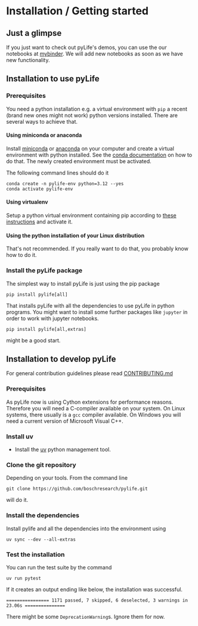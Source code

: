 # Installation / Getting started

## Just a glimpse

If you just want to check out pyLife's demos, you can use the our notebooks at
[mybinder](https://mybinder.org/v2/gh/boschresearch/pylife/master?filepath=demos%2Findex.ipynb). We
will add new notebooks as soon as we have new functionality.


## Installation to use pyLife

### Prerequisites

You need a python installation e.g. a virtual environment with `pip` a recent
(brand new ones might not work) python versions installed. There are several
ways to achieve that.


#### Using miniconda or anaconda

Install [miniconda](https://conda.io/miniconda.html) or
[anaconda](http://anaconda.com) on your computer and create a virtual
environment with python installed. See the [conda
documentation](https://docs.conda.io/projects/conda/en/latest/user-guide/tasks/manage-environments.html)
on how to do that. The newly created environment must be activated.

The following command lines should do it
```
conda create -n pylife-env python=3.12 --yes
conda activate pylife-env
```

#### Using virtualenv

Setup a python virtual environment containing pip according to [these
instructions](https://docs.python.org/3/tutorial/venv.html) and activate it.


#### Using the python installation of your Linux distribution

That's not recommended. If you really want to do that, you probably know how to
do it.


### Install the pyLife package

The simplest way to install pyLife is just using the pip package
```
pip install pylife[all]
```
That installs pyLife with all the dependencies to use pyLife in python
programs. You might want to install some further packages like `jupyter` in
order to work with jupyter notebooks.
```
pip install pylife[all,extras]
```
might be a good start.


## Installation to develop pyLife

For general contribution guidelines please read [CONTRIBUTING.md](CONTRIBUTING.md)


### Prerequisites

As pyLife now is using Cython extensions for performance reasons. Therefore you
will need a C-compiler available on your system. On Linux systems, there
usually is a `gcc` compiler available. On Windows you will need a current
version of Microsoft Visual C++.


### Install uv

* Install the [uv](https://docs.astral.sh/uv/) python management tool.


### Clone the git repository

Depending on your tools. From the command line
```
git clone https://github.com/boschresearch/pylife.git
```
will do it.

### Install the dependencies

Install pylife and all the dependencies into the environment using

```
uv sync --dev --all-extras
```

### Test the installation

You can run the test suite by the command
```
uv run pytest
```

If it creates an output ending like below, the installation was successful.
```
================ 1171 passed, 7 skipped, 6 deselected, 3 warnings in 23.06s ===============
```

There might be some `DeprecationWarning`s. Ignore them for now.
